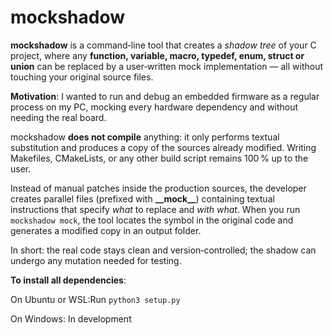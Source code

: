 # mockshadow

**mockshadow** is a command‑line tool that creates a _shadow tree_ of your C project, where any **function, variable, macro, typedef, enum, struct or union** can be replaced by a user‑written mock implementation — all without touching your original source files.

**Motivation**: I wanted to run and debug an embedded firmware as a regular process on my PC, mocking every hardware dependency and without needing the real board.

mockshadow **does not compile** anything: it only performs textual substitution and produces a copy of the sources already modified. Writing Makefiles, CMakeLists, or any other build script remains 100 % up to the user.

Instead of manual patches inside the production sources, the developer creates parallel files (prefixed with **__**__mock__**__**) containing textual instructions that specify _what_ to replace and _with what_. 
When you run `mockshadow mock`, the tool locates the symbol in the original code and generates a modified copy in an output folder.

In short: the real code stays clean and version‑controlled; the shadow can undergo any mutation needed for testing.

**To install all dependencies**:

On Ubuntu or WSL:Run `python3 setup.py`

On Windows: In development





